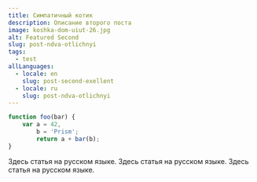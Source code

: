 ```yaml
---
title: Симпатичный котик
description: Описание второго поста
image: koshka-dom-uiut-26.jpg
alt: Featured Second
slug: post-ndva-otlichnyi
tags:
  - test
allLanguages:
  - locale: en
    slug: post-second-exellent
  - locale: ru
    slug: post-ndva-otlichnyi
---
```


```javascript
function foo(bar) {
	var a = 42,
		b = 'Prism';
		return a + bar(b); 
}
```
<v-img src="vorobey-el-golubaya.jpg" alt="Index"></v-img>

Здесь статья на русском языке. Здесь статья на русском языке. Здесь статья на русском языке. 